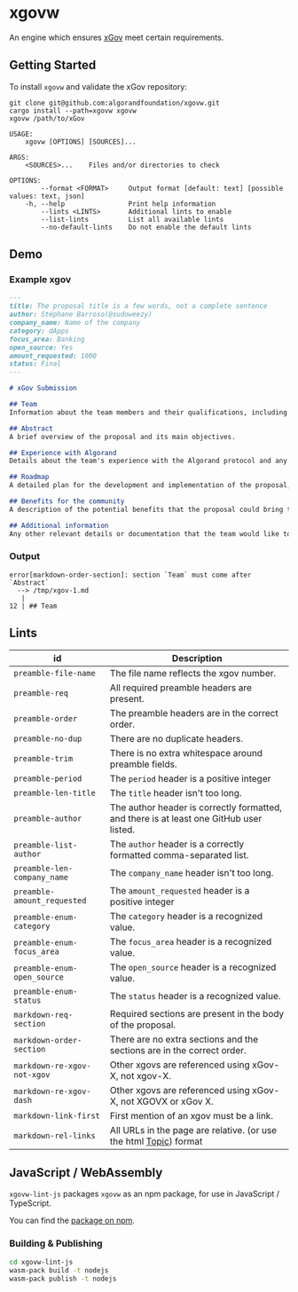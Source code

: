 xgovw
====

An engine which ensures [xGov](https://github.com/algorandfoundation/xGov) meet certain requirements.

## Getting Started

To install `xgovw` and validate the xGov repository:

```console
git clone git@github.com:algorandfoundation/xgovw.git
cargo install --path=xgovw xgovw
xgovw /path/to/xGov
```

```
USAGE:
    xgovw [OPTIONS] [SOURCES]...

ARGS:
    <SOURCES>...    Files and/or directories to check

OPTIONS:
        --format <FORMAT>     Output format [default: text] [possible values: text, json]
    -h, --help                Print help information
        --lints <LINTS>       Additional lints to enable
        --list-lints          List all available lints
        --no-default-lints    Do not enable the default lints
```



## Demo

### Example xgov

```markdown
---
title: The proposal title is a few words, not a complete sentence
author: Stéphane Barroso(@sudoweezy)
company_name: Name of the company
category: dApps
focus_area: Banking
open_source: Yes
amount_requested: 1000
status: Final
---

# xGov Submission

## Team
Information about the team members and their qualifications, including relevant experience and skills.

## Abstract
A brief overview of the proposal and its main objectives.

## Experience with Algorand
Details about the team's experience with the Algorand protocol and any previous projects built on it.

## Roadmap
A detailed plan for the development and implementation of the proposal, including timelines and milestones.

## Benefits for the community
A description of the potential benefits that the proposal could bring to the Algorand community and its users.

## Additional information
Any other relevant details or documentation that the team would like to include in the proposal.
```

### Output

```
error[markdown-order-section]: section `Team` must come after `Abstract`
  --> /tmp/xgov-1.md
   |
12 | ## Team
```

## Lints

| id                                  | Description                                                                                   |
|-------------------------------------|-----------------------------------------------------------------------------------------------|
| `preamble-file-name`                | The file name reflects the xgov number.                                                       |
| `preamble-req`                      | All required preamble headers are present.                                                    |
| `preamble-order`                    | The preamble headers are in the correct order.                                                |
| `preamble-no-dup`                   | There are no duplicate headers.                                                               |
| `preamble-trim`                     | There is no extra whitespace around preamble fields.                                          |
| `preamble-period`                   | The `period` header is a positive integer                                                     |
| `preamble-len-title`                | The `title` header isn't too long.                                                            |
| `preamble-author`                   | The author header is correctly formatted, and there is at least one GitHub user listed.       |
| `preamble-list-author`              | The `author` header is a correctly formatted comma-separated list.                            |
| `preamble-len-company_name`         | The `company_name` header isn't too long.                                                     |
| `preamble-amount_requested`         | The `amount_requested` header is a positive integer                                           |
| `preamble-enum-category`            | The `category` header is a recognized value.                                                  |
| `preamble-enum-focus_area`          | The `focus_area` header is a recognized value.                                                |
| `preamble-enum-open_source`         | The `open_source` header is a recognized value.                                               |
| `preamble-enum-status`              | The `status` header is a recognized value.                                                    |
| `markdown-req-section`              | Required sections are present in the body of the proposal.                                    |
| `markdown-order-section`            | There are no extra sections and the sections are in the correct order.                        |
| `markdown-re-xgov-not-xgov`         | Other xgovs are referenced using xGov-X, not xgov-X.                                          |
| `markdown-re-xgov-dash`             | Other xgovs are referenced using xGov-X, not XGOVX or xGov X.                                  |
| `markdown-link-first`               | First mention of an xgov must be a link.                                                      |
| `markdown-rel-links`                | All URLs in the page are relative. (or use the html <a href="uri">Topic<a>) format            |


## JavaScript / WebAssembly

`xgovw-lint-js` packages `xgovw` as an npm package, for use in JavaScript / TypeScript.

You can find the [package on npm](https://www.npmjs.com/package/xgovw-lint-js).

### Building & Publishing

```bash
cd xgovw-lint-js
wasm-pack build -t nodejs
wasm-pack publish -t nodejs
```
